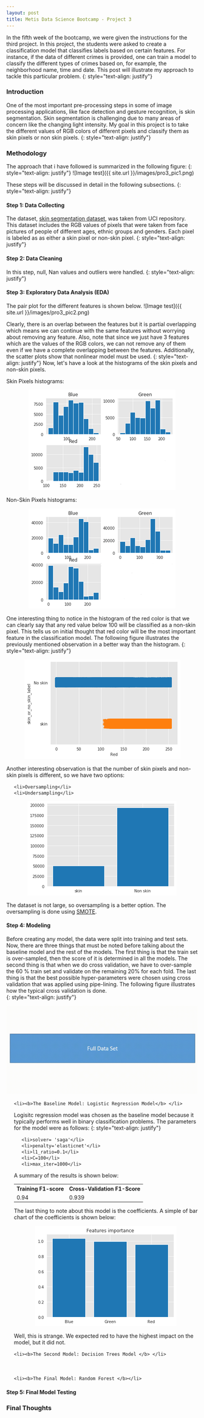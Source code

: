 ```yaml
---
layout: post
title: Metis Data Science Bootcamp - Project 3
---
```

In the fifth week of the bootcamp, we were given the instructions for the third project. In this project, the students were asked to create a classification model that classifies labels based on certain features. For instance, if the data of different crimes is provided, one can train a model to classify the different types of crimes based on, for example, the neighborhood name, time and date. This post will illustrate my approach to tackle this particular problem.
{: style="text-align: justify"}

### Introduction
One of the most important pre-processing steps in some of image processing applications, like face detection and gesture recognition, is skin segmentation. Skin segmentation is challenging due to many areas of concern like the changing light intensity. My goal in this project is to take the different values of RGB colors of different pixels and classify them as skin pixels or non skin pixels.
{: style="text-align: justify"}

### Methodology
The approach that i have followed is summarized in the following figure:
{: style="text-align: justify"}
![Image test]({{ site.url }}/images/pro3_pic1.png)

These steps will be discussed in detail in the following subsections.
{: style="text-align: justify"}

#### Step 1: Data Collecting
The dataset, [skin segmentation dataset](https://archive.ics.uci.edu/ml/datasets/skin+segmentation), was taken from UCI repository. This dataset includes the RGB values of pixels that were taken from face pictures of people of different ages, ethnic groups and genders. Each pixel is labeled as as either a skin pixel or non-skin pixel.
{: style="text-align: justify"}
#### Step 2: Data Cleaning
In this step, null, Nan values and outliers were handled.
{: style="text-align: justify"}

#### Step 3: Exploratory Data Analysis (**EDA**)
The pair plot for the different features is shown below.
![Image test]({{ site.url }}/images/pro3_pic2.png)

Clearly, there is an overlap between the features but it is partial overlapping which means we can continue with the same features without worrying about removing any feature. Also, note that since we just have 3 features which are the values of the RGB colors, we can not remove any of them even if we have a complete overlapping between the features. Additionally, the scatter plots show that nonlinear model must be used.
{: style="text-align: justify"}
Now, let's have a look at the histograms of the skin pixels and non-skin pixels.

Skin Pixels histograms:   
<p align="center">
<img src="/images/skinhist.png">
</p>

Non-Skin Pixels histograms:  

<p align="center">
<img src="/images/noskinhist.png">
</p>


One interesting thing to notice in the histogram of the red color is that we can clearly say that any red value below 100 will be classified as a non-skin pixel. This tells us on initial thought that red color will be the most important feature in the classification model. The following figure illustrates the previously mentioned observation in a better way than the histogram.
{: style="text-align: justify"}

<p align="center">
<img src="/images/redskin.png">
</p>

Another interesting observation is that the number of skin pixels and non-skin pixels is different, so we have two options:

<ul style="padding-left:20px">

    <li>Oversampling</li>
    <li>Undersampling</li>

</ul>

<p align="center">
<img src="/images/sam.png">
</p>

The dataset is not large, so oversampling is a better option. The oversampling is done using [SMOTE](https://imbalanced-learn.readthedocs.io/en/stable/generated/imblearn.over_sampling.SMOTE.html).  


#### Step 4: Modeling

Before creating any model, the data were split into training and test sets. Now, there are three things that must be noted before talking about the baseline model and the rest of the models. The first thing is that the train set is over-sampled, then the score of it is determined in all the models. The second thing is that when we do cross validation, we have to over-sample the 60 % train set and validate on the remaining 20% for each fold. The last thing is that the best possible hyper-parameters were chosen using cross validation that was applied using pipe-lining. The following figure illustrates how the typical cross validation is done.  
{: style="text-align: justify"}
<p align="center">
<img src="/images/cv.gif">
</p>

<ul style="padding-left:20px">

    <li><b>The Baseline Model: Logistic Regression Model</b> </li>
Logisitc regression model was chosen as the baseline model because it typically performs well in binary classification problems. The parameters for the model were as follows:
{: style="text-align: justify"}

<ul style="padding-left:20px">

    <li>solver= 'saga'</li>
    <li>penalty='elasticnet'</li>
    <li>l1_ratio=0.1</li>
    <li>C=100</li>
    <li>max_iter=1000</li>


</ul>

A summary of the results is shown below:

<table style="width:100%">
 <tr>
   <th>Training F1-score </th>
   <th>Cross-Validation F1-Score</th>
 </tr>
 <tr>
   <td>0.94</td>
   <td>0.939 </td>
 </tr>
</table>
<p style="text-align: justify">
The last thing to note about this model is the coefficients. A simple of bar chart of the coefficients is shown below:
</p>

<p align="center">
<img src="/images/logistic_feature.png">
</p> 

Well, this is strange. We expected red to have the highest impact on the model, but it did not.

    <li><b>The Second Model: Decision Trees Model </b> </li>



    <li><b>The Final Model: Random Forest </b></li>



</ul>






















#### Step 5: Final Model Testing

### Final Thoughts
